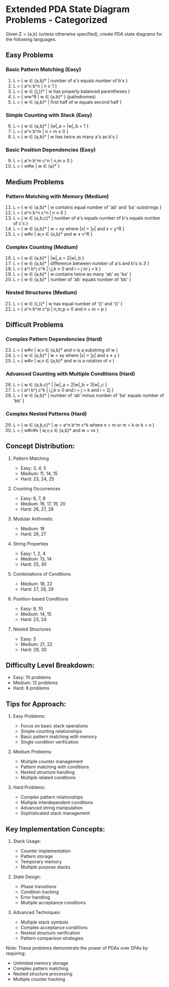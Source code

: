 # Extended PDA State Diagram Problems - Categorized

Given Σ = {a,b} (unless otherwise specified), create PDA state diagrams for the following languages.

## Easy Problems

### Basic Pattern Matching (Easy)
1. L = { w ∈ {a,b}* | number of a's equals number of b's }
2. L = { a^n b^n | n ≥ 1 }
3. L = { w ∈ {(,)}* | w has properly balanced parentheses }
4. L = { ww^R | w ∈ {a,b}* } (palindromes)
5. L = { w ∈ {a,b}* | first half of w equals second half }

### Simple Counting with Stack (Easy)
6. L = { w ∈ {a,b}* | |w|_a = |w|_b + 1 }
7. L = { a^n b^m | n > m ≥ 0 }
8. L = { w ∈ {a,b}* | w has twice as many a's as b's }

### Basic Position Dependencies (Easy)
9. L = { a^n b^m c^n | n,m ≥ 0 }
10. L = { w#w | w ∈ {a}* }

## Medium Problems

### Pattern Matching with Memory (Medium)
11. L = { w ∈ {a,b}* | w contains equal number of 'ab' and 'ba' substrings }
12. L = { a^n b^n c^n | n ≥ 0 }
13. L = { w ∈ {a,b,c}* | number of a's equals number of b's equals number of c's }
14. L = { w ∈ {a,b}* | w = xy where |x| = |y| and x = y^R }
15. L = { w#v | w,v ∈ {a,b}* and w ≠ v^R }

### Complex Counting (Medium)
16. L = { w ∈ {a,b}* | |w|_a = 2|w|_b }
17. L = { w ∈ {a,b}* | difference between number of a's and b's is 3 }
18. L = { a^i b^j c^k | i,j,k ≥ 0 and i = j or j = k }
19. L = { w ∈ {a,b}* | w contains twice as many 'ab' as 'ba' }
20. L = { w ∈ {a,b}* | number of 'ab' equals number of 'bb' }

### Nested Structures (Medium)
21. L = { w ∈ {(,)}* | w has equal number of '()' and ')(' }
22. L = { a^n b^m c^p | n,m,p ≥ 0 and n + m = p }

## Difficult Problems

### Complex Pattern Dependencies (Hard)
23. L = { w#v | w,v ∈ {a,b}* and v is a substring of w }
24. L = { w ∈ {a,b}* | w = xy where |x| = |y| and x ≠ y }
25. L = { w#v | w,v ∈ {a,b}* and w is a rotation of v }

### Advanced Counting with Multiple Conditions (Hard)
26. L = { w ∈ {a,b,c}* | |w|_a = 2|w|_b = 3|w|_c }
27. L = { a^i b^j c^k | i,j,k ≥ 0 and i + j = k and i = 2j }
28. L = { w ∈ {a,b}* | number of 'ab' minus number of 'ba' equals number of 'bb' }

### Complex Nested Patterns (Hard)
29. L = { w ∈ {a,b,c}* | w = a^n b^m c^k where n = m or m = k or k = n }
30. L = { w#v#x | w,v,x ∈ {a,b}* and w = vx }

## Concept Distribution:

1. Pattern Matching
   - Easy: 3, 4, 5
   - Medium: 11, 14, 15
   - Hard: 23, 24, 25

2. Counting Occurrences
   - Easy: 6, 7, 8
   - Medium: 16, 17, 19, 20
   - Hard: 26, 27, 28

3. Modular Arithmetic
   - Medium: 18
   - Hard: 26, 27

4. String Properties
   - Easy: 1, 2, 4
   - Medium: 13, 14
   - Hard: 25, 30

5. Combinations of Conditions
   - Medium: 18, 22
   - Hard: 27, 28, 29

6. Position-based Conditions
   - Easy: 9, 10
   - Medium: 14, 15
   - Hard: 23, 24

7. Nested Structures
   - Easy: 3
   - Medium: 21, 22
   - Hard: 29, 30

## Difficulty Level Breakdown:
- Easy: 10 problems
- Medium: 12 problems
- Hard: 8 problems

## Tips for Approach:

1. Easy Problems:
   - Focus on basic stack operations
   - Simple counting relationships
   - Basic pattern matching with memory
   - Single condition verification

2. Medium Problems:
   - Multiple counter management
   - Pattern matching with conditions
   - Nested structure handling
   - Multiple related conditions

3. Hard Problems:
   - Complex pattern relationships
   - Multiple interdependent conditions
   - Advanced string manipulation
   - Sophisticated stack management

## Key Implementation Concepts:

1. Stack Usage:
   - Counter implementation
   - Pattern storage
   - Temporary memory
   - Multiple purpose stacks

2. State Design:
   - Phase transitions
   - Condition tracking
   - Error handling
   - Multiple acceptance conditions

3. Advanced Techniques:
   - Multiple stack symbols
   - Complex acceptance conditions
   - Nested structure verification
   - Pattern comparison strategies

Note: These problems demonstrate the power of PDAs over DFAs by requiring:
- Unlimited memory storage
- Complex pattern matching
- Nested structure processing
- Multiple counter tracking
